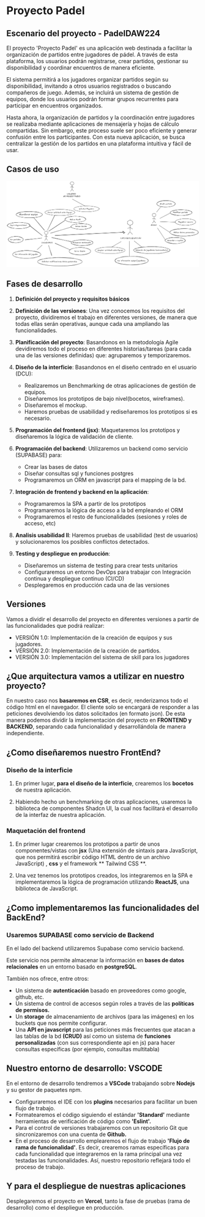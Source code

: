 # Proyecto Padel

## Escenario del proyecto - PadelDAW224

El proyecto 'Proyecto Padel' es una aplicación web destinada a facilitar la organización de partidos entre jugadores de pádel. A través de esta plataforma, los usuarios podrán registrarse, crear partidos, gestionar su disponibilidad y coordinar encuentros de manera eficiente.

El sistema permitirá a los jugadores organizar partidos según su disponibilidad, invitando a otros usuarios registrados o buscando compañeros de juego. Además, se incluirá un sistema de gestión de equipos, donde los usuarios podrán formar grupos recurrentes para participar en encuentros organizados.

Hasta ahora, la organización de partidos y la coordinación entre jugadores se realizaba mediante aplicaciones de mensajería y hojas de cálculo compartidas. Sin embargo, este proceso suele ser poco eficiente y generar confusión entre los participantes. Con esta nueva aplicación, se busca centralizar la gestión de los partidos en una plataforma intuitiva y fácil de usar.

## Casos de uso

![alt text](diagramacasosdeuso.png)

## Fases de desarrollo 

1. **Definición del proyecto y requisitos básicos**

2. **Definición de las versiones**: Una vez conocemos los requisitos del proyecto, dividiremos el trabajo en diferentes versiones, de manera que todas ellas serán operativas, aunque cada una ampliando las funcionalidades.

3. **Planificación del proyecto**: Basandonos en la metodología Agile devidiremos todo el proceso en diferentes historias/tareas (para cada una de las versiones definidas) que: agruparemos y temporizaremos.

4. **Diseño de la interficie**: Basandonos en el diseño centrado en el usuario (DCU):
   - Realizaremos un Benchmarking de otras aplicaciones de gestión de equipos.
   - Diseñaremos los prototipos de bajo nivel(bocetos, wireframes).
   - Diseñaremos el mockup.
   - Haremos pruebas de usabilidad y rediseñaremos los prototipos si es necesario.

5. **Programación del frontend (jsx)**: Maquetaremos los prototipos y diseñaremos la lógica de validación de cliente.

6. **Programación del backend**: Utilizaremos un backend como servicio (SUPABASE) para:
   - Crear las bases de datos
   - Diseñar consultas sql y funciones postgres
   - Programaremos un ORM en javascript para el mapping de la bd.

7. **Integración de frontend y backend en la aplicación**:
   - Programaremos la SPA a partir de los prototipos
   - Programaremos la lógica de acceso a la bd empleando el ORM
   - Programaremos el resto de funcionalidades (sesiones y roles de acceso, etc)

8. **Analisis usabilidad II**: Haremos pruebas de usabilidad (test de usuarios) y solucionaremos los posibles conflictos detectados.

9. **Testing y despliegue en producción**:
   - Diseñaremos un sistema de testing para crear tests unitarios
   - Configuraremos un entorno DevOps para trabajar con Integración continua y despliegue continuo (CI/CD)
   - Desplegaremos en producción cada una de las versiones

## Versiones
Vamos a dividir el desarrollo del proyecto en diferentes versiones a partir de las funcionalidades que podrá realizar:
- VERSIÓN 1.0:
Implementación de la creación de equipos y sus jugadores. 
- VERSIÓN 2.0:
Implementación de la creación de partidos.
- VERSIÓN 3.0:
Implementación del sistema de skill para los jugadores

## ¿Que arquitectura vamos a utilizar en nuestro proyecto?
En nuestro caso nos **basaremos en CSR**, es decir, renderizamos todo el código html en el navegador. El cliente solo se encargará de responder a las peticiones devolviendo los datos solicitados (en formato json). De esta manera podemos dividir la implementación del proyecto en **FRONTEND y BACKEND**, separando cada funcionalidad y desarrollándola de manera independiente.

## ¿Como diseñaremos nuestro FrontEnd?
### Diseño de la interficie

1. En primer lugar, **para el diseño de la interficie**, crearemos los **bocetos** de nuestra aplicación.

2. Habiendo hecho un benchmarking de otras aplicaciones, usaremos la biblioteca de componentes Shadcn UI, la cual nos facilitará el desarrollo de la interfaz de nuestra aplicación. 

### Maquetación del frontend

1. En primer lugar crearemos los prototipos a partir de unos componentes/vistas con **jsx** (Una extensión de sintaxis para JavaScript, que nos permitirá escribir código HTML dentro de un archivo JavaScript)  , **css** y el framework ** Tailwind CSS **. 

2. Una vez tenemos los prototipos creados, los integraremos en la SPA e implementaremos la lógica de programación utilizando **ReactJS**, una biblioteca de JavaScript.

## ¿Como implementaremos las funcionalidades del BackEnd?

### Usaremos SUPABASE como servicio de Backend

En el lado del backend utilizaremos Supabase como servicio backend.

Este servicio nos permite almacenar la información en **bases de datos relacionales** en un entorno basado en **postgreSQL**.

También nos ofrece, entre otros:

- Un sistema de **autenticación** basado en proveedores como google, github, etc.
- Un sistema de control de accesos según roles a través de las **políticas de permisos.**
- Un **storage** de almacenamiento de archivos (para las imágenes) en los buckets que nos permite configurar.
- Una **API en javascript** para las peticiones más frecuentes que atacan a las tablas de la bd **(CRUD)** así como un sistema de **funciones personalizadas** (con sus correspondiente api en js) para hacer consultas específicas (por ejemplo, consultas multitabla)

## Nuestro entorno de desarrollo: VSCODE

En el entorno de desarrollo tendremos a **VSCode** trabajando sobre **Nodejs** y su gestor de paquetes npm.

- Configuraremos el IDE con los **plugins** necesarios para facilitar un buen flujo de trabajo.
- Formatearemos el código siguiendo el estándar **'Standard'** mediante herramientas de verificación de código como **'Eslint'.**
- Para el control de versiones trabajaremos con un repositorio Git que sincronizaremos con una cuenta de **Github.**
- En el proceso de desarrollo emplearemos el flujo de trabajo **'Flujo de rama de funcionalidad'**. Es decir, crearemos ramas específicas para cada funcionalidad que integraremos en la rama principal una vez testadas las funcionalidades. Así, nuestro repositorio reflejará todo el proceso de trabajo.

## Y para el despliegue de nuestras aplicaciones

Desplegaremos el proyecto en **Vercel**, tanto la fase de pruebas (rama de desarrollo) como el despliegue en producción.
